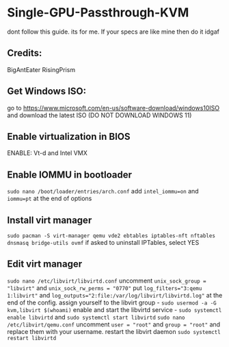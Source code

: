 # Single-GPU-Passthrough-KVM
dont follow this guide. its for me. If your specs are like mine then do it idgaf

## Credits:
BigAntEater
RisingPrism

## Get Windows ISO:
go to https://www.microsoft.com/en-us/software-download/windows10ISO and download the latest ISO (DO NOT DOWNLOAD WINDOWS 11)

## Enable virtualization in BIOS
ENABLE: Vt-d and Intel VMX

## Enable IOMMU in bootloader
`sudo nano /boot/loader/entries/arch.conf`
add `intel_iommu=on` and `iommu=pt` at the end of options

## Install virt manager
`sudo pacman -S virt-manager qemu vde2 ebtables iptables-nft nftables dnsmasq bridge-utils ovmf`
if asked to uninstall IPTables, select YES

## Edit virt manager
`sudo nano /etc/libvirt/libvirtd.conf`
uncomment `unix_sock_group = "libvirt"` and `unix_sock_rw_perms = "0770"`
put `log_filters="3:qemu 1:libvirt"` and `log_outputs="2:file:/var/log/libvirt/libvirtd.log"` at the end of the config.
assign yourself to the libvirt group - `sudo usermod -a -G kvm,libvirt $(whoami)`
enable and start the libvirtd service - `sudo systemctl enable libvirtd` and `sudo systemctl start libvirtd`
`sudo nano /etc/libvirt/qemu.conf`
uncomment `user = "root"` and `group = "root"` and replace them with your username.
restart the libvirt daemon `sudo systemctl restart libvirtd`

